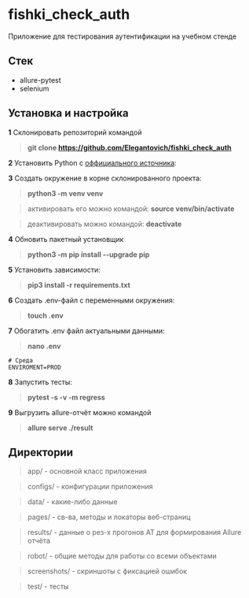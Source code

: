 # fishki_check_auth

Приложение для тестирования аутентификации на учебном стенде

## Стек

- allure-pytest
- selenium

## Установка и настройка

**1** Склонировать репозиторий командой
> **git clone https://github.com/Elegantovich/fishki_check_auth**

**2** Установить Python c [оффициального источника](https://www.python.org/downloads/): 

**3** Cоздать окружение в корне склонированного проекта:
                           
> **python3 -m venv venv**

> активировать его можно командой: **source venv/bin/activate**

> деактивировать можно командой: **deactivate**

**4** Обновить пакетный установщик
> **python3 -m pip install --upgrade pip**  

**5** Установить зависимости: 
> **pip3 install -r requirements.txt**

**6** Создать .env-файл с переменными окружения: 
> **touch .env**

**7** Обогатить .env файл актуальными данными:
> **nano .env**

```
# Среда
ENVIROMENT=PROD
```

**8** Запустить тесты: 
> **pytest -s -v -m regress**

**9** Выгрузить allure-отчёт можно командой 
> **allure serve ./result**

## Директории

> app/ - основной класс приложения

> configs/ - конфигурации приложения

> data/ - какие-либо данные

> pages/ - св-ва, методы и локаторы веб-страниц

> results/ - данные о рез-х прогонов АТ для формирования Allure отчёта

> robot/ - общие методы для работы со всеми объектами

> screenshots/ - скриншоты с фиксацией ошибок

> test/ - тесты  
